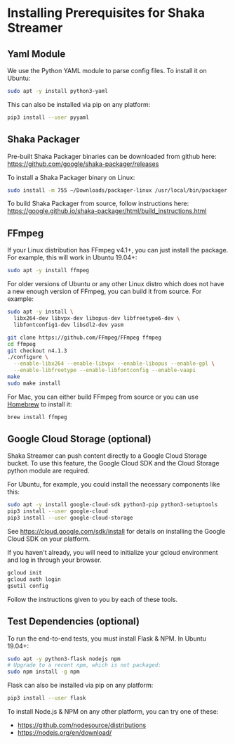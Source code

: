 # Installing Prerequisites for Shaka Streamer

## Yaml Module

We use the Python YAML module to parse config files.  To install it on Ubuntu:

```sh
sudo apt -y install python3-yaml
```

This can also be installed via pip on any platform:

```sh
pip3 install --user pyyaml
```

## Shaka Packager

Pre-built Shaka Packager binaries can be downloaded from github here:
https://github.com/google/shaka-packager/releases

To install a Shaka Packager binary on Linux:

```sh
sudo install -m 755 ~/Downloads/packager-linux /usr/local/bin/packager
```

To build Shaka Packager from source, follow instructions here:
https://google.github.io/shaka-packager/html/build_instructions.html

## FFmpeg

If your Linux distribution has FFmpeg v4.1+, you can just install the package.
For example, this will work in Ubuntu 19.04+:

```sh
sudo apt -y install ffmpeg
```

For older versions of Ubuntu or any other Linux distro which does not have a new
enough version of FFmpeg, you can build it from source.  For example:

```sh
sudo apt -y install \
  libx264-dev libvpx-dev libopus-dev libfreetype6-dev \
  libfontconfig1-dev libsdl2-dev yasm

git clone https://github.com/FFmpeg/FFmpeg ffmpeg
cd ffmpeg
git checkout n4.1.3
./configure \
  --enable-libx264 --enable-libvpx --enable-libopus --enable-gpl \
  --enable-libfreetype --enable-libfontconfig --enable-vaapi
make
sudo make install
```

For Mac, you can either build FFmpeg from source or you can use
[Homebrew](https://brew.sh/) to install it:

```sh
brew install ffmpeg
```

## Google Cloud Storage (optional)

Shaka Streamer can push content directly to a Google Cloud Storage bucket.  To
use this feature, the Google Cloud SDK and the Cloud Storage python module are
required.

For Ubuntu, for example, you could install the necessary components like this:

```sh
sudo apt -y install google-cloud-sdk python3-pip python3-setuptools
pip3 install --user google-cloud
pip3 install --user google-cloud-storage
```

See https://cloud.google.com/sdk/install for details on installing the Google
Cloud SDK on your platform.

If you haven't already, you will need to initialize your gcloud environment and
log in through your browser.

```sh
gcloud init
gcloud auth login
gsutil config
```

Follow the instructions given to you by each of these tools.

## Test Dependencies (optional)

To run the end-to-end tests, you must install Flask & NPM.  In Ubuntu 19.04+:

```sh
sudo apt -y python3-flask nodejs npm
# Upgrade to a recent npm, which is not packaged:
sudo npm install -g npm
```

Flask can also be installed via pip on any platform:

```sh
pip3 install --user flask
```

To install Node.js & NPM on any other platform, you can try one of these:
 - https://github.com/nodesource/distributions
 - https://nodejs.org/en/download/

